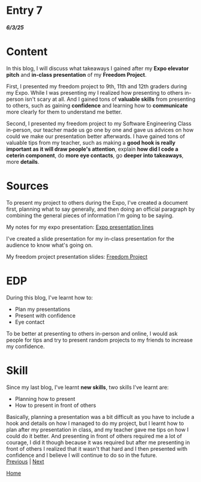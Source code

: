 # Entry 7
##### 6/3/25

# Content
In this blog, I will discuss what takeaways I gained after my **Expo elevator pitch** and **in-class presentation** of my **Freedom Project**.  
  
First, I presented my freedom project to 9th, 11th and 12th graders during my Expo. While I was presenting my I realized how presenting to others in-person isn't scary at all. And I gained tons of **valuable skills** from presenting to others, such as gaining **confidence** and learning how to **communicate** more clearly for them to understand me better.  

Second, I presented my freedom project to my Software Engineering Class in-person, our teacher made us go one by one and gave us advices on how could we make our presentation better afterwards. I have gained tons of valuable tips from my teacher, such as making a **good hook is really important as it will draw people's attention**, explain **how did I code a ceterin component**, do **more eye contacts**, go **deeper into takeaways**, more **details**.
# Sources
To present my project to others during the Expo, I've created a document first, planning what to say generally, and then doing an official paragraph by combining the general pieces of information I'm going to be saying.  
  
My notes for my expo presentation: [Expo presentation lines](https://docs.google.com/document/d/1f_t97r5RNgKst8WZ-2kgc6krDQmCrUXIjbd96H3jfT4/edit?usp=sharing)  
  
I've created a slide presentation for my in-class presentation for the audience to know what's going on.  
  
My freedom project presentation slides: [Freedom Project](https://docs.google.com/presentation/d/1RqL_B8LIUZKdGfoStcOfgktHdusv-N0cWv_1kvC2P0A/edit?usp=sharing)
# EDP
During this blog, I've learnt how to:  
- Plan my presentations
- Present with confidence
- Eye contact

To be better at presenting to others in-person and online, I would ask people for tips and try to present random projects to my friends to increase my confidence.
# Skill
Since my last blog, I've learnt **new skills**, two skills I've learnt are:  
- Planning how to present
- How to present in front of others
  
Basically, planning a presentation was a bit difficult as you have to include a hook and details on how I managed to do my project, but I learnt how to plan after my presentation in class, and my teacher gave me tips on how I could do it better.
And presenting in front of others required me a lot of courage, I did it though because it was required but after me presenting in front of others I realized that it wasn't that hard and I then presented with confidence and I believe I will continue to do so in the future.  
[Previous](entry06.md) | [Next](entry08.md)

[Home](../README.md)
